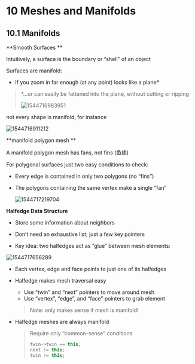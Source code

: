 # 10 Meshes and Manifolds

## 10.1 Manifolds

**Smooth Surfaces **

Intuitively, a surface is the boundary or “shell” of an object 

Surfaces are manifold:

- If you zoom in far enough (at any point) looks like a plane* 

> *…or can easily be fattened into the plane, without cutting or ripping 
>
> ![1544716983951](assets/1544716983951.png)

not every shape is manifold, for instance

![1544716911212](assets/1544716911212.png)

**manifold polygon mesh **

A manifold polygon mesh has fans, not fins (鱼翅)

For polygonal surfaces just two easy conditions to check: 

- Every edge is contained in only two polygons (no “fins”) 

- The polygons containing the same vertex make a single “fan” 

  ![1544717219704](assets/1544717219704.png)


**Halfedge Data Structure**

- Store some information about neighbors 

- Don’t need an exhaustive list; just a few key pointers 

- Key idea: two halfedges act as “glue” between mesh elements: 

![1544717656289](assets/1544717656289.png)

- Each vertex, edge and face points to just one of its halfedges 

- Halfedge makes mesh traversal easy 

  - Use “twin” and “next” pointers to move around mesh 
  - Use “vertex”, “edge”, and “face” pointers to grab element 

  > Note: only makes sense if mesh is manifold! 

- Halfedge meshes are always manifold 

  > Require only “common-sense” conditions
  >
  > ```c++
  > twin->twin == this;
  > next != this;
  > twin != this;
  > ```

